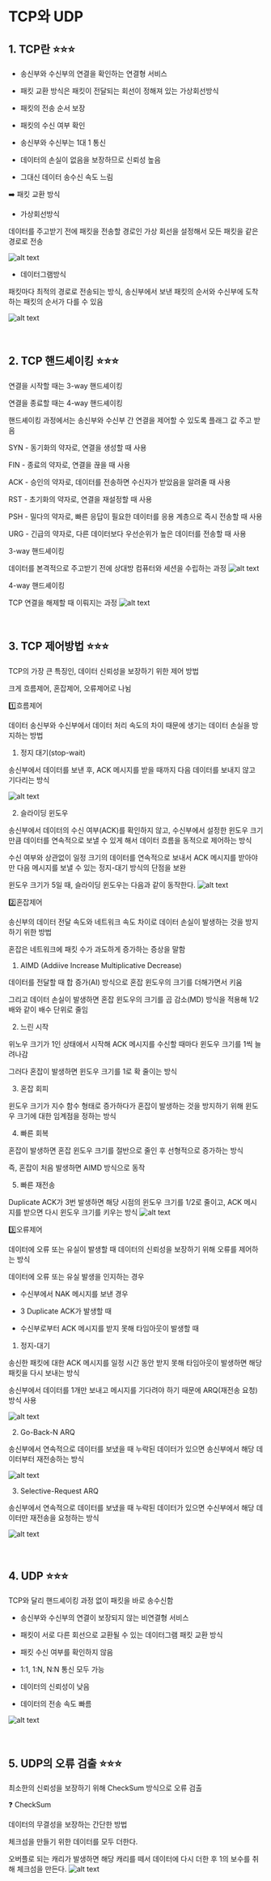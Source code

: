 # TCP와 UDP

## 1. TCP란 ⭐⭐⭐

- 송신부와 수신부의 연결을 확인하는 연결형 서비스

- 패킷 교환 방식은 패킷이 전달되는 회선이 정해져 있는 가상회선방식

- 패킷의 전송 순서 보장

- 패킷의 수신 여부 확인

- 송신부와 수신부는 1대 1 통신

- 데이터의 손실이 없음을 보장하므로 신뢰성 높음

- 그대신 데이터 송수신 속도 느림

➡️ 패킷 교환 방식

- 가상회선방식

데이터를 주고받기 전에 패킷을 전송할 경로인 가상 회선을 설정해서 모든 패킷을 같은 경로로 전송

![alt text](image-11.png)

- 데이터그램방식

패킷마다 최적의 경로로 전송되는 방식, 송신부에서 보낸 패킷의 순서와 수신부에 도착하는 패킷의 순서가 다를 수 있음

![alt text](image-10.png)

<br />

## 2. TCP 핸드셰이킹 ⭐⭐⭐

연결을 시작할 때는 3-way 핸드셰이킹

연결을 종료할 때는 4-way 핸드셰이킹

핸드셰이킹 과정에서는 송신부와 수신부 간 연결을 제어할 수 있도록 플래그 값 주고 받음

SYN - 동기화의 약자로, 연결을 생성할 때 사용

FIN - 종료의 약자로, 연결을 끊을 때 사용

ACK - 승인의 약자로, 데이터를 전송하면 수신자가 받았음을 알려줄 때 사용

RST - 초기화의 약자로, 연결을 재설정할 때 사용

PSH - 밀다의 약자로, 빠른 응답이 필요한 데이터를 응용 계층으로 즉시 전송할 때 사용

URG - 긴급의 약자로, 다른 데이터보다 우선순위가 높은 데이터를 전송할 때 사용

3-way 핸드셰이킹

데이터를 본격적으로 주고받기 전에 상대방 컴퓨터와 세션을 수립하는 과정
![alt text](image-9.png)

4-way 핸드셰이킹

TCP 연결을 해제할 때 이뤄지는 과정
![alt text](image-8.png)

<br />

## 3. TCP 제어방법 ⭐⭐⭐

TCP의 가장 큰 특징인, 데이터 신뢰성을 보장하기 위한 제어 방법

크게 흐름제어, 혼잡제어, 오류제어로 나뉨

1️⃣흐름제어

데이터 송신부와 수신부에서 데이터 처리 속도의 차이 때문에 생기는 데이터 손실을 방지하는 방법

1. 정지 대기(stop-wait)

송신부에서 데이터를 보낸 후, ACK 메시지를 받을 때까지 다음 데이터를 보내지 않고 기다리는 방식

![alt text](image-7.png)

2. 슬라이딩 윈도우

송신부에서 데이터의 수신 여부(ACK)를 확인하지 않고, 수신부에서 설정한 윈도우 크기만큼 데이터를 연속적으로 보낼 수 있게 해서 데이터 흐름을 동적으로 제어하는 방식

수신 여부와 상관없이 일정 크기의 데이터를 연속적으로 보내서 ACK 메시지를 받아야만 다음 메시지를 보낼 수 있는 정지-대기 방식의 단점을 보완

윈도우 크기가 5일 때, 슬라이딩 윈도우는 다음과 같이 동작한다.
![alt text](image-6.png)

2️⃣혼잡제어

송신부의 데이터 전달 속도와 네트워크 속도 차이로 데이터 손실이 발생하는 것을 방지하기 위한 방법

혼잡은 네트워크에 패킷 수가 과도하게 증가하는 증상을 말함

1. AIMD (Addiive Increase Multiplicative Decrease)

데이터를 전달할 때 합 증가(AI) 방식으로 혼잡 윈도우의 크기를 더해가면서 키움

그리고 데이터 손실이 발생하면 혼잡 윈도우의 크기를 곱 감소(MD) 방식을 적용해 1/2배와 같이 배수 단위로 줄임

2. 느린 시작

위노우 크기가 1인 상태에서 시작해 ACK 메시지를 수신할 때마다 윈도우 크기를 1씩 늘려나감

그러다 혼잡이 발생하면 윈도우 크기를 1로 확 줄이는 방식

3. 혼잡 회피

윈도우 크기가 지수 함수 형태로 증가하다가 혼잡이 발생하는 것을 방지하기 위해 윈도우 크기에 대한 임계점을 정하는 방식

4. 빠른 회복

혼잡이 발생하면 혼잡 윈도우 크기를 절반으로 줄인 후 선형적으로 증가하는 방식

즉, 혼잡이 처음 발생하면 AIMD 방식으로 동작

5. 빠른 재전송

Duplicate ACK가 3번 발생하면 해당 시점의 윈도우 크기를 1/2로 줄이고, ACK 메시지를 받으면 다시 윈도우 크기를 키우는 방식
![alt text](image-5.png)

3️⃣오류제어

데이터에 오류 또는 유실이 발생할 때 데이터의 신뢰성을 보장하기 위해 오류를 제어하는 방식

데이터에 오류 또는 유실 발생을 인지하는 경우

- 수신부에서 NAK 메시지를 보낸 경우

- 3 Duplicate ACK가 발생할 때

- 수신부로부터 ACK 메시지를 받지 못해 타임아웃이 발생할 때

1. 정지-대기

송신한 패킷에 대한 ACK 메시지를 일정 시간 동안 받지 못해 타임아웃이 발생하면 해당 패킷을 다시 보내는 방식

송신부에서 데이터를 1개만 보내고 메시지를 기다려야 하기 때문에 ARQ(재전송 요청) 방식 사용

![alt text](image-4.png)

2. Go-Back-N ARQ

송신부에서 연속적으로 데이터를 보냈을 때 누락된 데이터가 있으면 송신부에서 해당 데이터부터 재전송하는 방식

![alt text](image-3.png)

3. Selective-Request ARQ

송신부에서 연속적으로 데이터를 보냈을 때 누락된 데이터가 있으면 수신부에서 해당 데이터만 재전송을 요청하는 방식

![alt text](image-2.png)

<br />

## 4. UDP ⭐⭐⭐

TCP와 달리 핸드셰이킹 과정 없이 패킷을 바로 송수신함

- 송신부와 수신부의 연결이 보장되지 않는 비연결형 서비스

- 패킷이 서로 다른 회선으로 교환될 수 있는 데이터그램 패킷 교환 방식

- 패킷 수신 여부를 확인하지 않음

- 1:1, 1:N, N:N 통신 모두 가능

- 데이터의 신뢰성이 낮음

- 데이터의 전송 속도 빠름

![alt text](image-1.png)

<br />

## 5. UDP의 오류 검출 ⭐⭐⭐

최소한의 신뢰성을 보장하기 위해 CheckSum 방식으로 오류 검출

❓ CheckSum

데이터의 무결성을 보장하는 간단한 방법

체크섬을 만들기 위한 데이터를 모두 더한다.

오버플로 되는 캐리가 발생하면 해당 캐리를 떼서 데이터에 다시 더한 후 1의 보수를 취해 체크섬을 만든다.
![alt text](image.png)
